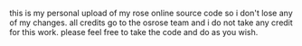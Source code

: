 this is my personal upload of my rose online source code so i don't lose any of my changes. all credits go to the osrose team and i do not take any credit for this work. please feel free to take the code and do as you wish.